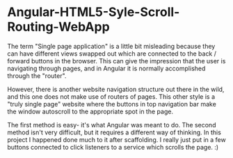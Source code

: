 # Angular-HTML5-Syle-Scroll-Routing-WebApp

The term "Single page application" is a little bit misleading because they can have different views swapped out which are connected to the back / forward buttons in the browser. This can give the impression that the user is navigating through pages, and in Angular it is normally accomplished through the "router". 

However, there is another website navigation structure out there in the wild, and this one does not make use of routers of pages. This other style is a "truly single page" website where the buttons in top navigation bar make the window autoscroll to the appropriate spot in the page.

The first method is easy- it's what Angular was meant to do. The second method isn't very difficult, but it requires a different way of thinking. In this project I happened done much to it after scaffolding. I really just put in a few buttons connected to click listeners to a service which scrolls the page. :)
